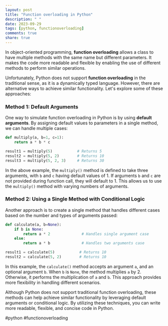 ```yaml
---
layout: post
title: "Function overloading in Python"
description: " "
date: 2023-09-29
tags: [python, functionoverloading]
comments: true
share: true
---
```


In object-oriented programming, **function overloading** allows a class to have multiple methods with the same name but different parameters. It makes the code more readable and flexible by enabling the use of different methods to perform similar operations.

Unfortunately, Python does not support **function overloading** in the traditional sense, as it is a dynamically typed language. However, there are alternative ways to achieve similar functionality. Let's explore some of these approaches:

### Method 1: Default Arguments

One way to simulate function overloading in Python is by using **default arguments**. By assigning default values to parameters in a single method, we can handle multiple cases:

```python
def multiply(a, b=1, c=1):
    return a * b * c

result1 = multiply(5)           # Returns 5
result2 = multiply(5, 2)        # Returns 10
result3 = multiply(5, 2, 3)     # Returns 30
```

In the above example, the `multiply()` method is defined to take three arguments, with `b` and `c` having default values of 1. If arguments `b` and `c` are not provided during function call, they will default to 1. This allows us to use the `multiply()` method with varying numbers of arguments.

### Method 2: Using a Single Method with Conditional Logic

Another approach is to create a single method that handles different cases based on the number and types of arguments passed:

```python
def calculate(a, b=None):
    if b is None:
        return a * 2              # Handles single argument case
    else:
        return a * b              # Handles two arguments case

result1 = calculate(5)           # Returns 10
result2 = calculate(5, 2)        # Returns 10
```

In this example, the `calculate()` method accepts an argument `a`, and an optional argument `b`. When `b` is `None`, the method multiplies `a` by 2. Otherwise, it performs the multiplication of `a` and `b`. This approach provides more flexibility in handling different scenarios.

Although Python does not support traditional function overloading, these methods can help achieve similar functionality by leveraging default arguments or conditional logic. By utilizing these techniques, you can write more readable, flexible, and concise code in Python.

#python #functionoverloading